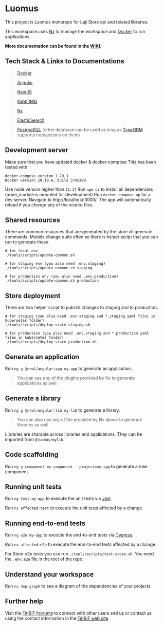 # Luomus

This project is Luomus monorepo for Laji Store api and related libraries.

This workspace uses [Nx](https://nx.dev) to manage the workspace
and [Docker](https://www.docker.com/) to run applications.

**More documentation can be found in the [WIKI](https://wiki.helsinki.fi/display/luomusict/store.luomus.fi).**

## Tech Stack & Links to Documentations

> [Docker](https://docs.docker.com/)

> [Angular](https://angular.io/docs)

> [NestJS](https://docs.nestjs.com/)

> [RabbitMQ](https://www.rabbitmq.com/documentation.html)

> [Nx](https://nx.dev/angular)

> [ElasticSearch](https://www.elastic.co/guide/en/elasticsearch/reference/current/index.html)

> [PostgreSQL](https://www.postgresql.org/docs/) (other database can be used as long as [TypeORM](https://typeorm.io/) supports transactions on them)

## Development server

Make sure that you have updated docker & docker-compose
This has been tested with
```shell
docker-compose version 1.29.1
Docker version 20.10.6, build 370c289
```
Use node version higher than `12.17`
Run `npm ci` to install all dependencies (node_module is mounted for development)
Run `docker-compose up` for a dev server.
Navigate to http://localhost:3000/.
The app will automatically reload if you change any of the source files.

## Shared resources

There are common resources that are generated by the store cli generate commands.
Models change quite often so there is helper script that you can run to generate these:
```shell
# for local env
./tools/scripts/update-common.sh

# for staging env (you also need .env.staging)
./tools/scripts/update-common.sh staging

# for production env (you also need .env.production)
./tools/scripts/update-common.sh production
```

## Store deployment

There are two helper script to publish changes to staging and to production.
```shell
# for staging (you also need .env.staging and *.staging.yaml files in kubernetes folder)
./tools/scripts/deploy-store-staging.sh

# for production (you also need .env.staging and *.production.yaml files in kubernetes folder)
./tools/scripts/deploy-store-production.sh
```

## Generate an application

Run `ng g @nrwl/angular:app my-app` to generate an application.

> You can use any of the plugins provided by Nx to generate applications as well.

## Generate a library

Run `ng g @nrwl/angular:lib my-lib` to generate a library.

> You can also use any of the provided by Nx above to generate libraries as well.

Libraries are sharable across libraries and applications. They can be imported from `@luomus/mylib`.

## Code scaffolding

Run `ng g component my-component --project=my-app` to generate a new component.

## Running unit tests

Run `ng test my-app` to execute the unit tests via [Jest](https://jestjs.io).

Run `nx affected:test` to execute the unit tests affected by a change.

## Running end-to-end tests

Run `ng e2e my-app` to execute the end-to-end tests via [Cypress](https://www.cypress.io).

Run `nx affected:e2e` to execute the end-to-end tests affected by a change.

For Store e2e tests you can run `./tools/scripts/test-store.sh`.
You need the `.env.e2e` file in the root of the repo.

## Understand your workspace

Run `nx dep-graph` to see a diagram of the dependencies of your projects.

## Further help

Visit the [FinBIF foorums](https://foorumi.laji.fi/) to connect with other users and us or
contact us using the contact information in the [FinBIF web site](https://species.fi).

